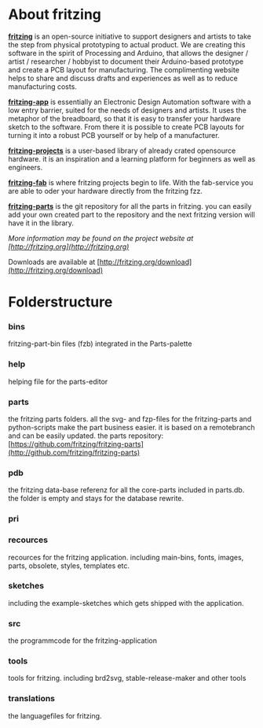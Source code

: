 # About fritzing #

**[fritzing](http://fritzing.org)** is an open-source initiative to support designers and artists to take the step from physical prototyping to actual product. We are creating this software in the spirit of Processing and Arduino, that allows the designer / artist / researcher / hobbyist to document their Arduino-based prototype and create a PCB layout for manufacturing. The complimenting website helps to share and discuss drafts and experiences as well as to reduce manufacturing costs.

**[fritzing-app](http://fritzing.org/download/)** is essentially an Electronic Design Automation software with a low entry barrier, suited for the needs of designers and artists. It uses the metaphor of the breadboard, so that it is easy to transfer your hardware sketch to the software. From there it is possible to create PCB layouts for turning it into a robust PCB yourself or by help of a manufacturer.

**[fritzing-projects](http://fritzing.org/projects/)** is a user-based library of already crated opensource hardware. it is an inspiration and a learning platform for beginners as well as engineers.

**[fritzing-fab](http://fab.fritzing.org)** is where fritzing projects begin to life. With the fab-service you are able to oder your hardware directly from the fritzing fzz. 

**[fritzing-parts](http://github.com/fritzing/fritzing-parts/)** is the git repository for all the parts in fritzing. you can easily add your own created part to the repository and the next fritzing version will have it in the library. 


*More information may be found on the project website at [http://fritzing.org](http://fritzing.org)*

Downloads are available at [http://fritzing.org/download](http://fritzing.org/download)

# Folderstructure

### bins
fritzing-part-bin files (fzb) integrated in the Parts-palette

### help
helping file for the parts-editor

### parts
the fritzing parts folders. all the svg- and fzp-files for the fritzing-parts and python-scripts make the part business easier. it is based on a remotebranch and can be easily updated. the parts repository:
[https://github.com/fritzing/fritzing-parts](http://github.com/fritzing/fritzing-parts)


### pdb
the fritzing data-base referenz for all the core-parts included in parts.db. the folder is empty and stays for the database rewrite.

### pri

### recources 
recources for the fritzing application. including main-bins, fonts, images, parts, obsolete, styles, templates etc.

### sketches
including the example-sketches which gets shipped with the application.

### src
the programmcode for the fritzing-application

### tools
tools for fritzing. including brd2svg, stable-release-maker and other tools

### translations ###
the languagefiles for fritzing.